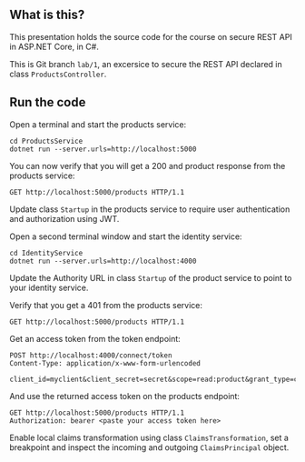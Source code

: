 What is this?
-------------

This presentation holds the source code for the course on secure REST
API in ASP.NET Core, in C#.

This is Git branch `lab/1`, an excersice to secure the REST API
declared in class `ProductsController`.

## Run the code

Open a terminal and start the products service:

```shell
cd ProductsService
dotnet run --server.urls=http://localhost:5000
```

You can now verify that you will get a 200 and product response from
the products service:

```
GET http://localhost:5000/products HTTP/1.1
```

Update class `Startup` in the products service to require user
authentication and authorization using JWT.

Open a second terminal window and start the identity service:

```shell
cd IdentityService
dotnet run --server.urls=http://localhost:4000
```

Update the Authority URL in class `Startup` of the product service to
point to your identity service.

Verify that you get a 401 from the products service:

```
GET http://localhost:5000/products HTTP/1.1
```

Get an access token from the token endpoint:

```
POST http://localhost:4000/connect/token
Content-Type: application/x-www-form-urlencoded

client_id=myclient&client_secret=secret&scope=read:product&grant_type=client_credentials
```

And use the returned access token on the products endpoint:

```
GET http://localhost:5000/products HTTP/1.1
Authorization: bearer <paste your access token here>
```

Enable local claims transformation using class `ClaimsTransformation`,
set a breakpoint and inspect the incoming and outgoing
`ClaimsPrincipal` object.